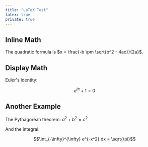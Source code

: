 ```yaml
---
title: "LaTeX Test"
latex: true
private: true
---
```


## Inline Math

The quadratic formula is $x = \frac{-b \pm \sqrt{b^2 - 4ac}}{2a}$.

## Display Math

Euler's identity:

$$e^{i\pi} + 1 = 0$$

## Another Example

The Pythagorean theorem: $a^2 + b^2 = c^2$

And the integral:

$$\int_{-\infty}^{\infty} e^{-x^2} dx = \sqrt{\pi}$$
